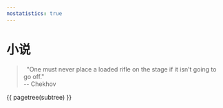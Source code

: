 ```yaml
---
nostatistics: true
---
```


# 小说

> "One must never place a loaded rifle on the stage if it isn’t going to go off."  
> -- Chekhov

{{ pagetree(subtree) }}